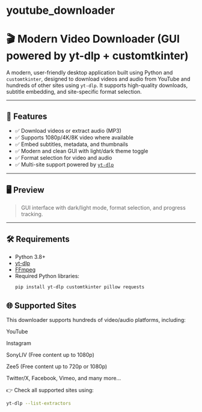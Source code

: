 # youtube_downloader

# 🎬 Modern Video Downloader (GUI powered by yt-dlp + customtkinter)

A modern, user-friendly desktop application built using Python and `customtkinter`, designed to download videos and audio from YouTube and hundreds of other sites using `yt-dlp`. It supports high-quality downloads, subtitle embedding, and site-specific format selection.

---

## 🚀 Features

- ✅ Download videos or extract audio (MP3)
- ✅ Supports 1080p/4K/8K video where available
- ✅ Embed subtitles, metadata, and thumbnails
- ✅ Modern and clean GUI with light/dark theme toggle
- ✅ Format selection for video and audio
- ✅ Multi-site support powered by [`yt-dlp`](https://github.com/yt-dlp/yt-dlp)

---

## 🖥️ Preview

> GUI interface with dark/light mode, format selection, and progress tracking.

---

## 🛠️ Requirements

- Python 3.8+
- [yt-dlp](https://github.com/yt-dlp/yt-dlp)
- [FFmpeg](https://ffmpeg.org/download.html)
- Required Python libraries:
  ```bash
  pip install yt-dlp customtkinter pillow requests

## 🌐 Supported Sites
This downloader supports hundreds of video/audio platforms, including:

YouTube

Instagram

SonyLIV (Free content up to 1080p)

Zee5 (Free content up to 720p or 1080p)

Twitter/X, Facebook, Vimeo, and many more...

👉 Check all supported sites using:

```bash
yt-dlp --list-extractors
